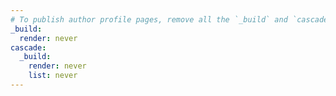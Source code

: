 ```yaml
---
# To publish author profile pages, remove all the `_build` and `cascade` settings below.
_build:
  render: never
cascade:
  _build:
    render: never
    list: never
---
```

